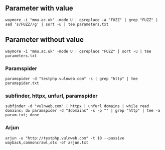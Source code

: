 ## Parameter with value

```
waymore -i "mmu.ac.uk" -mode U | qsreplace -a "FUZZ" | grep "FUZZ" | sed 's/FUZZ//g' | sort -u | tee parameters.txt
```

## Parameter without value

```
waymore -i "mmu.ac.uk" -mode U | qsreplace "FUZZ" | sort -u | tee parameters.txt
```

### Paramspider

```
paramspider -d "testphp.vulnweb.com" -s | grep "http" | tee paramspider.txt
```

### subfinder, httpx, unfurl, paramspider

```
subfinder -d "vulnweb.com" | httpx | unfurl domains | while read domains; do paramspider -d "$domains" -s -p "" | grep "http" | tee -a param.txt; done
```

### Arjun

```
arjun -u "http://testphp.vulnweb.com" -t 10 --passive wayback,commoncrawl,otx -oT arjun.txt
```
